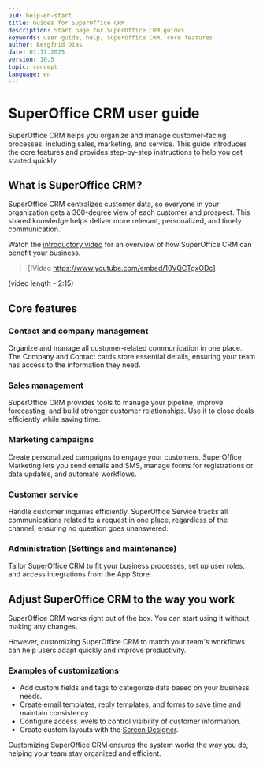 ```yaml
---
uid: help-en-start
title: Guides for SuperOffice CRM
description: Start page for SuperOffice CRM guides
keywords: user guide, help, SuperOffice CRM, core features
author: Bergfrid Dias
date: 01.17.2025
version: 10.5
topic: concept
language: en
---
```


# SuperOffice CRM user guide

SuperOffice CRM helps you organize and manage customer-facing processes, including sales, marketing, and service. This guide introduces the core features and provides step-by-step instructions to help you get started quickly.

## What is SuperOffice CRM?

SuperOffice CRM centralizes customer data, so everyone in your organization gets a 360-degree view of each customer and prospect. This shared knowledge helps deliver more relevant, personalized, and timely communication.

Watch the [introductory video](https://www.youtube.com/embed/10VQCTgxODc) for an overview of how SuperOffice CRM can benefit your business.

> [!Video https://www.youtube.com/embed/10VQCTgxODc]

(video length - 2:15)

## Core features

### Contact and company management

Organize and manage all customer-related communication in one place. The Company and Contact cards store essential details, ensuring your team has access to the information they need.

### Sales management

SuperOffice CRM provides tools to manage your pipeline, improve forecasting, and build stronger customer relationships. Use it to close deals efficiently while saving time.

### Marketing campaigns

Create personalized campaigns to engage your customers. SuperOffice Marketing lets you send emails and SMS, manage forms for registrations or data updates, and automate workflows.

### Customer service

Handle customer inquiries efficiently. SuperOffice Service tracks all communications related to a request in one place, regardless of the channel, ensuring no question goes unanswered.

### Administration (Settings and maintenance)

Tailor SuperOffice CRM to fit your business processes, set up user roles, and access integrations from the App Store.

## Adjust SuperOffice CRM to the way you work

SuperOffice CRM works right out of the box. You can start using it without making any changes.

However, customizing SuperOffice CRM to match your team's workflows can help users adapt quickly and improve productivity.

### Examples of customizations

* Add custom fields and tags to categorize data based on your business needs.
* Create email templates, reply templates, and forms to save time and maintain consistency.
* Configure access levels to control visibility of customer information.
* Create custom layouts with the [Screen Designer][1].

Customizing SuperOffice CRM ensures the system works the way you do, helping your team stay organized and efficient.

<!-- Referenced links -->
[1]: ../ui/screen-designer/learn/index.md
